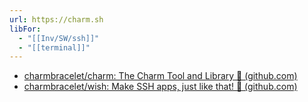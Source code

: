```yaml
---
url: https://charm.sh
libFor:
  - "[[Inv/SW/ssh]]"
  - "[[terminal]]"
---
```


- [charmbracelet/charm: The Charm Tool and Library 🌟 (github.com)](https://github.com/charmbracelet/charm)
- [charmbracelet/wish: Make SSH apps, just like that! 💫 (github.com)](https://github.com/charmbracelet/wish)
